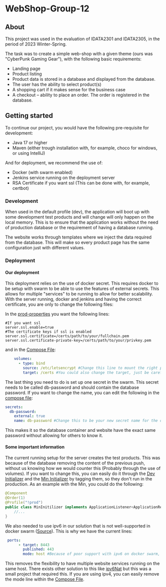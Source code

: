 # WebShop-Group-12

## About

This project was used in the evaluation of IDATA2301 and IDATA2305, in the period of 2023 Winter-Spring.

The task was to create a simple web-shop with a given theme (ours was "CyberPunk Gaming Gear"),
with the following basic requirements:

- Landing page
- Product listing
- Product data is stored in a database and displayed from the database.
- The user has the ability to select product(s)
- A shopping cart if it makes sense for the business case
- A checkout – ability to place an order. The order is registered in the database.

## Getting started

To continue our project, you would have the following pre-requisite for development:
- Java 17 or higher
- Maven (either trough installation with, for example, choco for windows, or using IntelliJ)

And for deployment, we recommend the use of:
- Docker (with swarm enabled)
- Jenkins service running on the deployment server
- RSA Certificate if you want ssl (This can be done with, for example, certbot)

### Development

When used in the default profile (dev),
the application will boot up with some development test products and will change will only happen on the local memory.
This is to ensure
that the application works without the need of production database or the requirement of having a database running.

The website works through templates where we inject the data required from the database.
This will make so every product page has the same configuration just with different values.

### Deployment

#### Our deployment

This deployment relies on the use of docker secret.
This requires docker to be setup with swarm to be able to use the features of external secrets.
This allows for multiple "services" to be running to allow for better scalability.
With the server running, docker and jenkins and having the correct certificate,
you are only to change the following files:

In the [prod-properties](src/main/resources/application-prod.properties) you want the following lines:

```properties
#If you want ssl
server.ssl.enable=true
#The certificate keys if ssl is enabled
server.ssl.certificate=/certs/path/to/your/fullchain.pem
server.ssl.certificate-private-key=/certs/path/to/your/privkey.pem
```

and in the [Compose File](docker-compose.yaml):
```yaml
    volumes:
      - type: bind
        source: /etc/letsencrypt #Change this line to mount the right path for the certificate
        target: /certs #You could also change the target, just be careful to reflect this in the properties file above
```

The last thing you need to do is set up one secret in the swarm.
This secret needs to be called db-password and should contain the database password.
If you want to change the name, you can edit the following in the [compose file](docker-compose.yaml):

```yaml
secrets:
  db-password:
    external: true
    name: db-password #Change this to be your new secret name for the database password
```
This makes it so the database container and website have the exact same password without allowing for others to know it.

#### Some important information

The current running setup for the server creates the test products.
This was because of the database removing the content of the previous push,
without us knowing how we would counter this (Probably through the use of volumes).
If you want to change this,
you can easily do it through the [Dev Initializer](src/main/java/no/ntnu/webshop/group12/webshop/tools/DevInitializer.java) and the [Min Initializer](src/main/java/no/ntnu/webshop/group12/webshop/tools/MinInitilizer.java)
by tagging them,
so they don't run in the production.
As an example with the Min, you could do the following:

```java
@Component
@Order(1)
@Profile("!prod")
public class MinInitilizer implements ApplicationListener<ApplicationReadyEvent> { 
    //...  
}
```

We also needed to use ipv6 in our solution that is not well-supported in docker swarm
([Source](https://github.com/moby/moby/issues/24379)).
This is why we have the current lines:

```yaml
 ports:
      - target: 8443
        published: 443
        mode: host #Because of poor support with ipv6 on docker swarm, we need to enable it to take over the host ports.
```

This removes the flexibility to have multiple website services running on the same host.
There exists other solution to this like [ipv6Nat](https://github.com/robbertkl/docker-ipv6nat)
but this was a small project that required this.
If you are using ipv4, you can easily remove the mode line within the [Compose File](docker-compose.yaml).